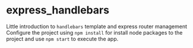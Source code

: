 # express_handlebars

Little introduction to ```handlebars``` template and express router management
Configure the project using ```npm install``` for install node packages to the project and use ```npm start```
to execute the app.
